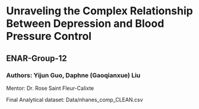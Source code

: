 # Unraveling the Complex Relationship Between Depression and Blood Pressure Control

## ENAR-Group-12
### Authors: Yijun Guo, Daphne (Gaoqianxue) Liu

Mentor: Dr. Rose Saint Fleur-Calixte

Final Analytical dataset: Data/nhanes_comp_CLEAN.csv
